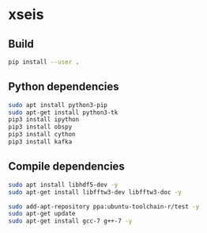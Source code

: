 # xseis

## Build

```bash
pip install --user .
```

## Python dependencies

```bash
sudo apt install python3-pip
sudo apt-get install python3-tk
pip3 install ipython
pip3 install obspy
pip3 install cython
pip3 install kafka
```

## Compile dependencies

```bash
sudo apt install libhdf5-dev -y
sudo apt-get install libfftw3-dev libfftw3-doc -y

sudo add-apt-repository ppa:ubuntu-toolchain-r/test -y
sudo apt-get update
sudo apt-get install gcc-7 g++-7 -y
```
